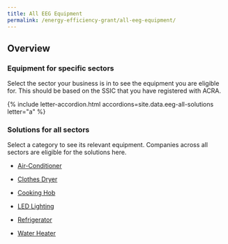 ```yaml
---
title: All EEG Equipment
permalink: /energy-efficiency-grant/all-eeg-equipment/
---
```


## Overview

### Equipment for specific sectors

Select the sector your business is in to see the equipment you are eligible for. This should be based on the SSIC that you have registered with ACRA.

{% include letter-accordion.html accordions=site.data.eeg-all-solutions letter="a" %}

<a name="all-sectors"></a>

### Solutions for all sectors

Select a category to see its relevant equipment. Companies across all sectors are eligible for the solutions here.

- [Air-Conditioner](/energy-efficiency-grant/solutionrepo/Air-Conditioner)

- [Clothes Dryer](/energy-efficiency-grant/solutionrepo/Clothes-Dryer)

- [Cooking Hob](/energy-efficiency-grant/solutionrepo/Cooking-Hob)

- [LED Lighting](/energy-efficiency-grant/solutionrepo/LED-Lighting)

- [Refrigerator](/energy-efficiency-grant/solutionrepo/Refrigerator)

- [Water Heater](/energy-efficiency-grant/solutionrepo/Water-Heater)